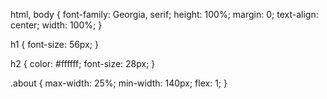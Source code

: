 html, body {
	font-family: Georgia, serif;
	height: 100%;
	margin: 0;
	text-align: center;
	width: 100%;
}

h1 {
	font-size: 56px;
}

h2 {
	color: #ffffff;
	font-size: 28px; 
}

.about {
  max-width: 25%;
  min-width: 140px;
  flex: 1;
}




